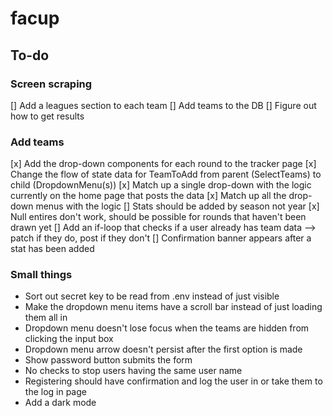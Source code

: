 # facup

## To-do

### Screen scraping
[] Add a leagues section to each team
[] Add teams to the DB
[] Figure out how to get results 

### Add teams
[x] Add the drop-down components for each round to the tracker page
[x] Change the flow of state data for TeamToAdd from parent (SelectTeams) to child (DropdownMenu(s))
[x] Match up a single drop-down with the logic currently on the home page that posts the data
[x] Match up all the drop-down menus with the logic
[] Stats should be added by season not year
[x] Null entires don't work, should be possible for rounds that haven't been drawn yet
[] Add an if-loop that checks if a user already has team data --> patch if they do, post if they don't
[] Confirmation banner appears after a stat has been added

### Small things
- Sort out secret key to be read from .env instead of just visible
- Make the dropdown menu items have a scroll bar instead of just loading them all in
- Dropdown menu doesn't lose focus when the teams are hidden from clicking the input box
- Dropdown menu arrow doesn't persist after the first option is made
- Show password button submits the form
- No checks to stop users having the same user name
- Registering should have confirmation and log the user in or take them to the log in page
- Add a dark mode